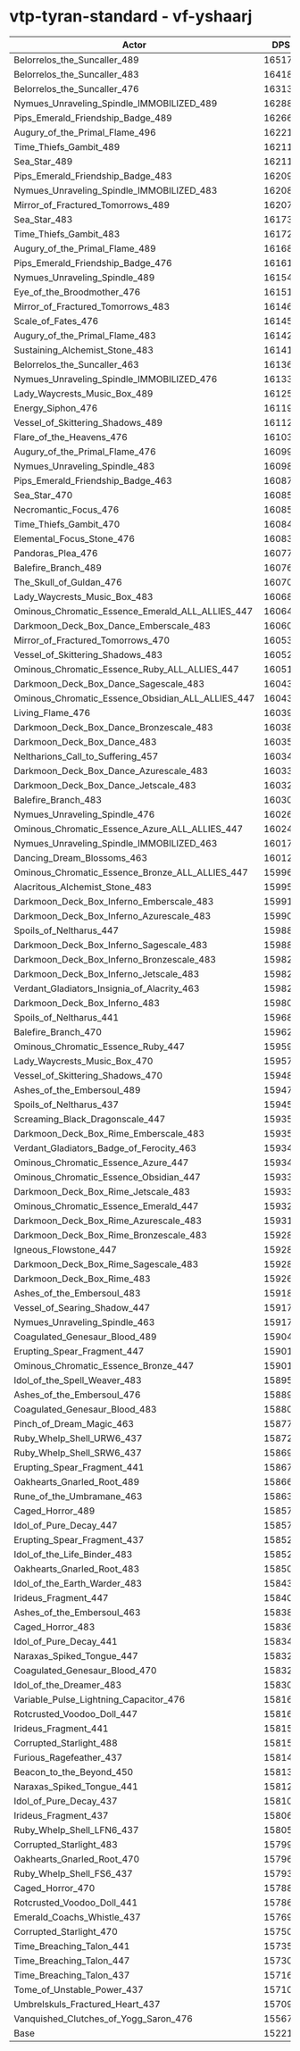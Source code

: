 # vtp-tyran-standard - vf-yshaarj
| Actor | DPS | Increase |
|---|:---:|:---:|
|Belorrelos_the_Suncaller_489|165176|8.52%|
|Belorrelos_the_Suncaller_483|164187|7.87%|
|Belorrelos_the_Suncaller_476|163137|7.18%|
|Nymues_Unraveling_Spindle_IMMOBILIZED_489|162880|7.01%|
|Pips_Emerald_Friendship_Badge_489|162661|6.87%|
|Augury_of_the_Primal_Flame_496|162212|6.57%|
|Time_Thiefs_Gambit_489|162118|6.51%|
|Sea_Star_489|162115|6.51%|
|Pips_Emerald_Friendship_Badge_483|162092|6.49%|
|Nymues_Unraveling_Spindle_IMMOBILIZED_483|162082|6.48%|
|Mirror_of_Fractured_Tomorrows_489|162076|6.48%|
|Sea_Star_483|161738|6.26%|
|Time_Thiefs_Gambit_483|161723|6.25%|
|Augury_of_the_Primal_Flame_489|161683|6.22%|
|Pips_Emerald_Friendship_Badge_476|161611|6.18%|
|Nymues_Unraveling_Spindle_489|161542|6.13%|
|Eye_of_the_Broodmother_476|161512|6.11%|
|Mirror_of_Fractured_Tomorrows_483|161464|6.08%|
|Scale_of_Fates_476|161450|6.07%|
|Augury_of_the_Primal_Flame_483|161429|6.06%|
|Sustaining_Alchemist_Stone_483|161416|6.05%|
|Belorrelos_the_Suncaller_463|161360|6.01%|
|Nymues_Unraveling_Spindle_IMMOBILIZED_476|161334|5.99%|
|Lady_Waycrests_Music_Box_489|161259|5.94%|
|Energy_Siphon_476|161195|5.90%|
|Vessel_of_Skittering_Shadows_489|161120|5.85%|
|Flare_of_the_Heavens_476|161038|5.80%|
|Augury_of_the_Primal_Flame_476|160996|5.77%|
|Nymues_Unraveling_Spindle_483|160984|5.76%|
|Pips_Emerald_Friendship_Badge_463|160871|5.69%|
|Sea_Star_470|160857|5.68%|
|Necromantic_Focus_476|160851|5.68%|
|Time_Thiefs_Gambit_470|160848|5.67%|
|Elemental_Focus_Stone_476|160831|5.66%|
|Pandoras_Plea_476|160771|5.62%|
|Balefire_Branch_489|160766|5.62%|
|The_Skull_of_Guldan_476|160703|5.58%|
|Lady_Waycrests_Music_Box_483|160684|5.57%|
|Ominous_Chromatic_Essence_Emerald_ALL_ALLIES_447|160645|5.54%|
|Darkmoon_Deck_Box_Dance_Emberscale_483|160604|5.51%|
|Mirror_of_Fractured_Tomorrows_470|160532|5.47%|
|Vessel_of_Skittering_Shadows_483|160526|5.46%|
|Ominous_Chromatic_Essence_Ruby_ALL_ALLIES_447|160519|5.46%|
|Darkmoon_Deck_Box_Dance_Sagescale_483|160434|5.40%|
|Ominous_Chromatic_Essence_Obsidian_ALL_ALLIES_447|160432|5.40%|
|Living_Flame_476|160397|5.38%|
|Darkmoon_Deck_Box_Dance_Bronzescale_483|160382|5.37%|
|Darkmoon_Deck_Box_Dance_483|160355|5.35%|
|Neltharions_Call_to_Suffering_457|160340|5.34%|
|Darkmoon_Deck_Box_Dance_Azurescale_483|160332|5.33%|
|Darkmoon_Deck_Box_Dance_Jetscale_483|160324|5.33%|
|Balefire_Branch_483|160304|5.32%|
|Nymues_Unraveling_Spindle_476|160263|5.29%|
|Ominous_Chromatic_Essence_Azure_ALL_ALLIES_447|160248|5.28%|
|Nymues_Unraveling_Spindle_IMMOBILIZED_463|160174|5.23%|
|Dancing_Dream_Blossoms_463|160123|5.20%|
|Ominous_Chromatic_Essence_Bronze_ALL_ALLIES_447|159965|5.09%|
|Alacritous_Alchemist_Stone_483|159959|5.09%|
|Darkmoon_Deck_Box_Inferno_Emberscale_483|159916|5.06%|
|Darkmoon_Deck_Box_Inferno_Azurescale_483|159906|5.06%|
|Spoils_of_Neltharus_447|159881|5.04%|
|Darkmoon_Deck_Box_Inferno_Sagescale_483|159880|5.04%|
|Darkmoon_Deck_Box_Inferno_Bronzescale_483|159824|5.00%|
|Darkmoon_Deck_Box_Inferno_Jetscale_483|159823|5.00%|
|Verdant_Gladiators_Insignia_of_Alacrity_463|159823|5.00%|
|Darkmoon_Deck_Box_Inferno_483|159806|4.99%|
|Spoils_of_Neltharus_441|159680|4.91%|
|Balefire_Branch_470|159627|4.87%|
|Ominous_Chromatic_Essence_Ruby_447|159591|4.85%|
|Lady_Waycrests_Music_Box_470|159573|4.84%|
|Vessel_of_Skittering_Shadows_470|159487|4.78%|
|Ashes_of_the_Embersoul_489|159473|4.77%|
|Spoils_of_Neltharus_437|159454|4.76%|
|Screaming_Black_Dragonscale_447|159359|4.70%|
|Darkmoon_Deck_Box_Rime_Emberscale_483|159350|4.69%|
|Verdant_Gladiators_Badge_of_Ferocity_463|159347|4.69%|
|Ominous_Chromatic_Essence_Azure_447|159341|4.68%|
|Ominous_Chromatic_Essence_Obsidian_447|159337|4.68%|
|Darkmoon_Deck_Box_Rime_Jetscale_483|159332|4.68%|
|Ominous_Chromatic_Essence_Emerald_447|159323|4.67%|
|Darkmoon_Deck_Box_Rime_Azurescale_483|159317|4.67%|
|Darkmoon_Deck_Box_Rime_Bronzescale_483|159287|4.65%|
|Igneous_Flowstone_447|159287|4.65%|
|Darkmoon_Deck_Box_Rime_Sagescale_483|159284|4.65%|
|Darkmoon_Deck_Box_Rime_483|159263|4.63%|
|Ashes_of_the_Embersoul_483|159180|4.58%|
|Vessel_of_Searing_Shadow_447|159179|4.58%|
|Nymues_Unraveling_Spindle_463|159174|4.57%|
|Coagulated_Genesaur_Blood_489|159046|4.49%|
|Erupting_Spear_Fragment_447|159019|4.47%|
|Ominous_Chromatic_Essence_Bronze_447|159019|4.47%|
|Idol_of_the_Spell_Weaver_483|158953|4.43%|
|Ashes_of_the_Embersoul_476|158899|4.39%|
|Coagulated_Genesaur_Blood_483|158806|4.33%|
|Pinch_of_Dream_Magic_463|158773|4.31%|
|Ruby_Whelp_Shell_URW6_437|158723|4.28%|
|Ruby_Whelp_Shell_SRW6_437|158699|4.26%|
|Erupting_Spear_Fragment_441|158677|4.25%|
|Oakhearts_Gnarled_Root_489|158667|4.24%|
|Rune_of_the_Umbramane_463|158638|4.22%|
|Caged_Horror_489|158578|4.18%|
|Idol_of_Pure_Decay_447|158574|4.18%|
|Erupting_Spear_Fragment_437|158527|4.15%|
|Idol_of_the_Life_Binder_483|158523|4.15%|
|Oakhearts_Gnarled_Root_483|158500|4.13%|
|Idol_of_the_Earth_Warder_483|158433|4.09%|
|Irideus_Fragment_447|158402|4.07%|
|Ashes_of_the_Embersoul_463|158388|4.06%|
|Caged_Horror_483|158367|4.04%|
|Idol_of_Pure_Decay_441|158345|4.03%|
|Naraxas_Spiked_Tongue_447|158326|4.02%|
|Coagulated_Genesaur_Blood_470|158323|4.02%|
|Idol_of_the_Dreamer_483|158302|4.00%|
|Variable_Pulse_Lightning_Capacitor_476|158167|3.91%|
|Rotcrusted_Voodoo_Doll_447|158160|3.91%|
|Irideus_Fragment_441|158155|3.90%|
|Corrupted_Starlight_488|158151|3.90%|
|Furious_Ragefeather_437|158141|3.90%|
|Beacon_to_the_Beyond_450|158135|3.89%|
|Naraxas_Spiked_Tongue_441|158125|3.88%|
|Idol_of_Pure_Decay_437|158100|3.87%|
|Irideus_Fragment_437|158067|3.85%|
|Ruby_Whelp_Shell_LFN6_437|158057|3.84%|
|Corrupted_Starlight_483|157991|3.80%|
|Oakhearts_Gnarled_Root_470|157960|3.78%|
|Ruby_Whelp_Shell_FS6_437|157939|3.76%|
|Caged_Horror_470|157889|3.73%|
|Rotcrusted_Voodoo_Doll_441|157867|3.72%|
|Emerald_Coachs_Whistle_437|157697|3.60%|
|Corrupted_Starlight_470|157503|3.48%|
|Time_Breaching_Talon_441|157354|3.38%|
|Time_Breaching_Talon_447|157305|3.35%|
|Time_Breaching_Talon_437|157164|3.25%|
|Tome_of_Unstable_Power_437|157107|3.22%|
|Umbrelskuls_Fractured_Heart_437|157099|3.21%|
|Vanquished_Clutches_of_Yogg_Saron_476|155670|2.27%|
|Base|152212|0.00%|
